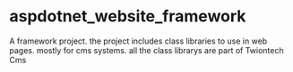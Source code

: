 aspdotnet_website_framework
===========================

A framework project. the project includes class libraries to use in web pages. mostly for cms systems. all the class librarys are part of Twiontech Cms